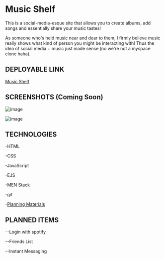 # Music Shelf
  This is a social-media-esque site that allows you to create albums, add songs and essentially share your music tastes!

  As someone who's held music near and dear to them, I firmly believe music really shows what kind of person you might be interacting with! Thus the idea of social media + music just made sense (no we're not a myspace clone haha).

## DEPLOYABLE LINK
  [Music Shelf](https://music-shelf.fly.dev/)

## SCREENSHOTS (Coming Soon)
  ![image](Placeholder)
  
  ![image](Placeholder)


## TECHNOLOGIES
  -HTML

  -CSS

  -JavaScript

  -EJS

  -MEN Stack

  -git

  -[Planning Materials](https://trello.com/b/CXi2xTJF/music-shelf-board)


## PLANNED ITEMS
  --Login with spotify

  --Friends List

  --Instant Messaging